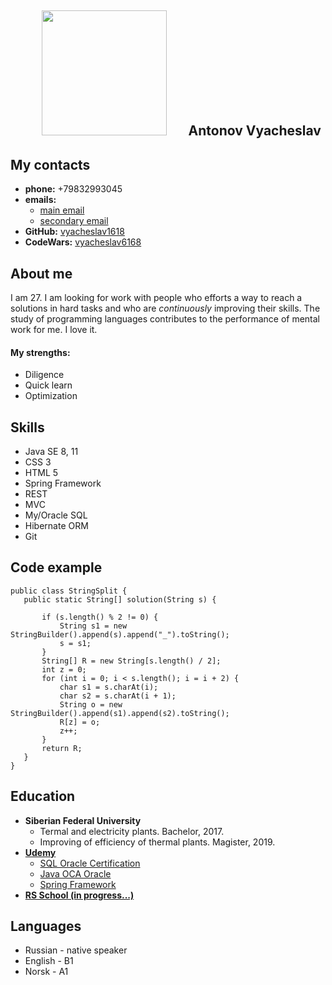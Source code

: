 &nbsp;&nbsp;&nbsp;&nbsp;&nbsp;&nbsp;&nbsp;&nbsp;&nbsp;&nbsp;<img src="https://yt3.ggpht.com/a/AATXAJxM8qAyGEvhfLUcqOvQIfWFNVbOxZ3BxRezHbOiRQ=s900-c-k-c0xffffffff-no-rj-mo" alt="" width="200" height="200"/>
&nbsp;&nbsp;&nbsp;&nbsp;&nbsp;&nbsp;Antonov Vyacheslav
----------------------------
My contacts
----------------------------
* **phone:** +79832993045
* **emails:** 
   * [main email](normal301293@yandex.ru "normal301293@yandex.ru")
   * [secondary email](vyacheslav6168@gmail.com "vyacheslav6168@gmail.com")
* **GitHub:** [vyacheslav1618](https://github.com/vyacheslav1618)
* **CodeWars:** [vyacheslav6168](https://www.codewars.com/users/vyacheslav6168)

About me
----------------------------
I am 27. I am looking for work with people who efforts a way to reach a solutions in hard tasks and who are _continuously_ improving their skills. The study of programming languages contributes to the performance of mental work for me. I love it.
<h4>My strengths:</h4>

* Diligence
* Quick learn
* Optimization

Skills
----------------------------
* Java SE 8, 11
* CSS 3
* HTML 5
* Spring Framework
* REST
* MVC
* My/Oracle SQL
* Hibernate ORM
* Git

Code example
----------------------------
 ```      
public class StringSplit {
    public static String[] solution(String s) {
        
        if (s.length() % 2 != 0) {
            String s1 = new StringBuilder().append(s).append("_").toString();
            s = s1;
        }
        String[] R = new String[s.length() / 2];
        int z = 0;
        for (int i = 0; i < s.length(); i = i + 2) {
            char s1 = s.charAt(i);
            char s2 = s.charAt(i + 1);
            String o = new StringBuilder().append(s1).append(s2).toString();
            R[z] = o;
            z++;
        }
        return R;
    }
}
```

Education
----------------------------
* **Siberian Federal University**
  * Termal and electricity plants. Bachelor, 2017.
  * Improving of efficiency of thermal plants. Magister, 2019.
* **[Udemy](https://www.udemy.com/ "https://www.udemy.com/")**
  * [SQL Oracle Certification](https://www.udemy.com/course/sql-oracle-certification/ "SQL Oracle Certification")
  * [Java OCA Oracle](https://www.udemy.com/course/java-oca-oracle/ "Java OCA Oracle")
  * [Spring Framework](https://www.udemy.com/course/spring-framework/ "Spring Framework")
* **[RS School (in progress...)](https://rs.school/ "RS School")**

Languages
----------------------------
* Russian - native speaker
* English - B1 
* Norsk - A1